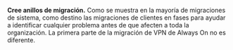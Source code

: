 **Cree anillos de migración.** Como se muestra en la mayoría de migraciones de sistema, como destino las migraciones de clientes en fases para ayudar a identificar cualquier problema antes de que afecten a toda la organización. La primera parte de la migración de VPN de Always On no es diferente.